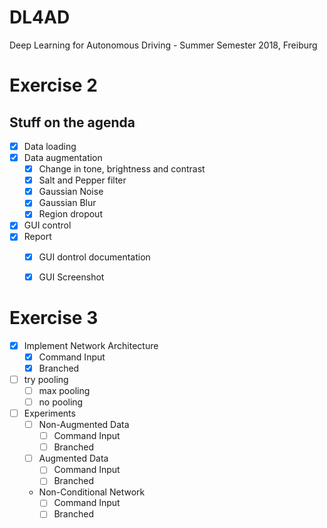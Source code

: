 # DL4AD
Deep Learning for Autonomous Driving - Summer Semester 2018, Freiburg

# Exercise 2
## Stuff on the agenda

- [X] Data loading
- [X] Data augmentation
    - [X] Change in tone, brightness and contrast
    - [X] Salt and Pepper filter
    - [X] Gaussian Noise
    - [X] Gaussian Blur
    - [X] Region dropout
- [X] GUI control
- [X] Report
    - [X] GUI dontrol documentation
    - [X] GUI Screenshot



# Exercise 3
- [X] Implement Network Architecture
    - [X] Command Input
    - [X] Branched
    
- [ ] try pooling
    - [ ] max pooling
    - [ ] no pooling
    
- [ ] Experiments
    - [ ] Non-Augmented Data
        - [ ] Command Input
        - [ ] Branched
    - [ ] Augmented Data
        - [ ] Command Input
        - [ ] Branched
    - Non-Conditional Network
        - [ ] Command Input
        - [ ] Branched
